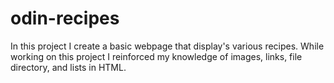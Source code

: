 # odin-recipes
In this project I create a basic webpage that display's various recipes. While working on this project I reinforced my knowledge of images, links, file directory, and lists in HTML.